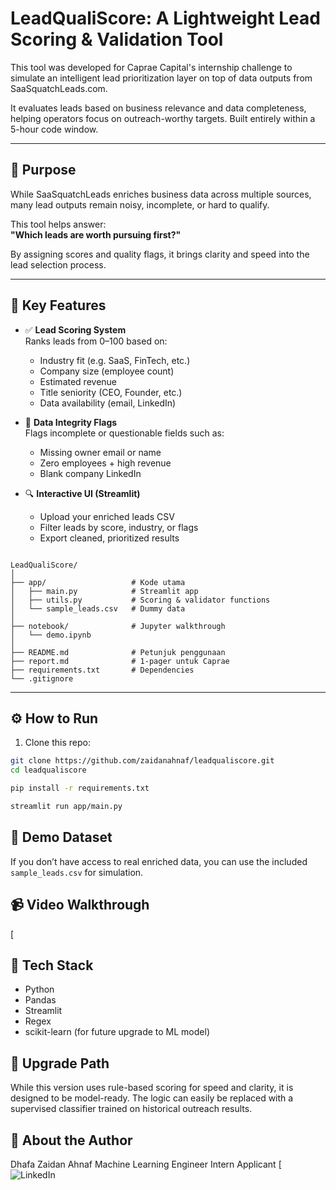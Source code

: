 # LeadQualiScore: A Lightweight Lead Scoring & Validation Tool

This tool was developed for Caprae Capital's internship challenge to simulate an intelligent lead prioritization layer on top of data outputs from SaaSquatchLeads.com. 

It evaluates leads based on business relevance and data completeness, helping operators focus on outreach-worthy targets. Built entirely within a 5-hour code window.

---

## 🚀 Purpose

While SaaSquatchLeads enriches business data across multiple sources, many lead outputs remain noisy, incomplete, or hard to qualify. 

This tool helps answer:  
**"Which leads are worth pursuing first?"**

By assigning scores and quality flags, it brings clarity and speed into the lead selection process.

---

## 🧠 Key Features

- ✅ **Lead Scoring System**  
  Ranks leads from 0–100 based on:
  - Industry fit (e.g. SaaS, FinTech, etc.)
  - Company size (employee count)
  - Estimated revenue
  - Title seniority (CEO, Founder, etc.)
  - Data availability (email, LinkedIn)

- 🛑 **Data Integrity Flags**  
  Flags incomplete or questionable fields such as:
  - Missing owner email or name
  - Zero employees + high revenue
  - Blank company LinkedIn

- 🔍 **Interactive UI (Streamlit)**  
  - Upload your enriched leads CSV
  - Filter leads by score, industry, or flags
  - Export cleaned, prioritized results

```

LeadQualiScore/
│
├── app/                   # Kode utama
│   ├── main.py            # Streamlit app
│   ├── utils.py           # Scoring & validator functions
│   └── sample_leads.csv   # Dummy data
│
├── notebook/              # Jupyter walkthrough
│   └── demo.ipynb
│
├── README.md              # Petunjuk penggunaan
├── report.md              # 1-pager untuk Caprae
├── requirements.txt       # Dependencies
└── .gitignore

```

---

## ⚙️ How to Run

1. Clone this repo:
```bash
git clone https://github.com/zaidanahnaf/leadqualiscore.git
cd leadqualiscore

pip install -r requirements.txt

streamlit run app/main.py
```

## 🧪 Demo Dataset
If you don’t have access to real enriched data, you can use the included `sample_leads.csv` for simulation.

## 📹 Video Walkthrough
[![]()

## 🧠 Tech Stack
- Python
- Pandas
- Streamlit
- Regex
- scikit-learn (for future upgrade to ML model)

## 🔄 Upgrade Path
While this version uses rule-based scoring for speed and clarity, it is designed to be model-ready. The logic can easily be replaced with a supervised classifier trained on historical outreach results.

## 🙋 About the Author
Dhafa Zaidan Ahnaf
Machine Learning Engineer Intern Applicant
[![LinkedIn](https://www.linkedin.com/in/dhafazaidan/)
